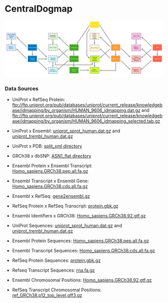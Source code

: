 # CentralDogmap

![Schema](schema.png?raw=true "Schema")

### Data Sources
- UniProt x RefSeq Protein: ftp://ftp.uniprot.org/pub/databases/uniprot/current_release/knowledgebase/idmapping/by_organism/HUMAN_9606_idmapping.dat.gz and ftp://ftp.uniprot.org/pub/databases/uniprot/current_release/knowledgebase/idmapping/by_organism/HUMAN_9606_idmapping_selected.tab.gz
- UniProt x Ensembl: [uniprot_sprot_human.dat.gz](ftp://ftp.uniprot.org/pub/databases/uniprot/current_release/knowledgebase/taxonomic_divisions/uniprot_sprot_human.dat.gz) and [uniprot_trembl_human.dat.gz](ftp://ftp.uniprot.org/pub/databases/uniprot/current_release/knowledgebase/taxonomic_divisions/uniprot_trembl_human.dat.gz)
- UniProt x PDB: [split_xml directory](ftp://ftp.ebi.ac.uk/pub/databases/msd/sifts/split_xml/)
- GRCh38 x dbSNP: [ASN1_flat directory](ftp://ftp.ncbi.nih.gov/snp/organisms/human_9606_b151_GRCh38p7/ASN1_flat/)
- Ensembl Protein x Ensembl Transcript: [Homo_sapiens.GRCh38.pep.all.fa.gz](ftp://ftp.ensembl.org/pub/current_fasta/homo_sapiens/pep/Homo_sapiens.GRCh38.pep.all.fa.gz)
- Ensembl Transcript x Ensembl Gene: [Homo_sapiens.GRCh38.cds.all.fa.gz](ftp://ftp.ensembl.org/pub/current_fasta/homo_sapiens/cds/Homo_sapiens.GRCh38.cds.all.fa.gz)
- Ensembl x RefSeq: [gene2ensembl.gz](ftp://ftp.ncbi.nlm.nih.gov/gene/DATA/gene2ensembl.gz)
- RefSeq Protein x RefSeq Transcript: [protein.gbk.gz](ftp://ftp.ncbi.nlm.nih.gov/refseq/H_sapiens/H_sapiens/protein/protein.gbk.gz)
- Ensembl Identifiers x GRCh38: [Homo_sapiens.GRCh38.92.gtf.gz](ftp://ftp.ensembl.org/pub/current_gtf/homo_sapiens/Homo_sapiens.GRCh38.92.gtf.gz)

- UniProt Sequences: [uniprot_sprot_human.dat.gz](ftp://ftp.uniprot.org/pub/databases/uniprot/current_release/knowledgebase/taxonomic_divisions/uniprot_sprot_human.dat.gz) and [uniprot_trembl_human.dat.gz](ftp://ftp.uniprot.org/pub/databases/uniprot/current_release/knowledgebase/taxonomic_divisions/uniprot_trembl_human.dat.gz)
- Ensembl Protein Sequences: [Homo_sapiens.GRCh38.pep.all.fa.gz](ftp://ftp.ensembl.org/pub/current_fasta/homo_sapiens/pep/Homo_sapiens.GRCh38.pep.all.fa.gz)
- Ensembl Transcript Sequences: [Homo_sapiens.GRCh38.cds.all.fa.gz](ftp://ftp.ensembl.org/pub/current_fasta/homo_sapiens/cds/Homo_sapiens.GRCh38.cds.all.fa.gz)
- RefSeq Protein Sequences: [protein.gbk.gz](ftp://ftp.ncbi.nlm.nih.gov/refseq/H_sapiens/H_sapiens/protein/protein.gbk.gz)
- Refseq Transcript Sequences: [rna.fa.gz](ftp://ftp.ncbi.nlm.nih.gov/refseq/H_sapiens/H_sapiens/RNA/rna.fa.gz)

- Ensembl Chromosomal Positions: [Homo_sapiens.GRCh38.92.gtf.gz](ftp://ftp.ensembl.org/pub/current_gtf/homo_sapiens/Homo_sapiens.GRCh38.92.gtf.gz)
- RefSeq Transcript Chromosomal Positions: [ref_GRCh38.p12_top_level.gff3.gz](ftp://ftp.ncbi.nlm.nih.gov/refseq/H_sapiens/H_sapiens/GFF/ref_GRCh38.p12_top_level.gff3.gz)
